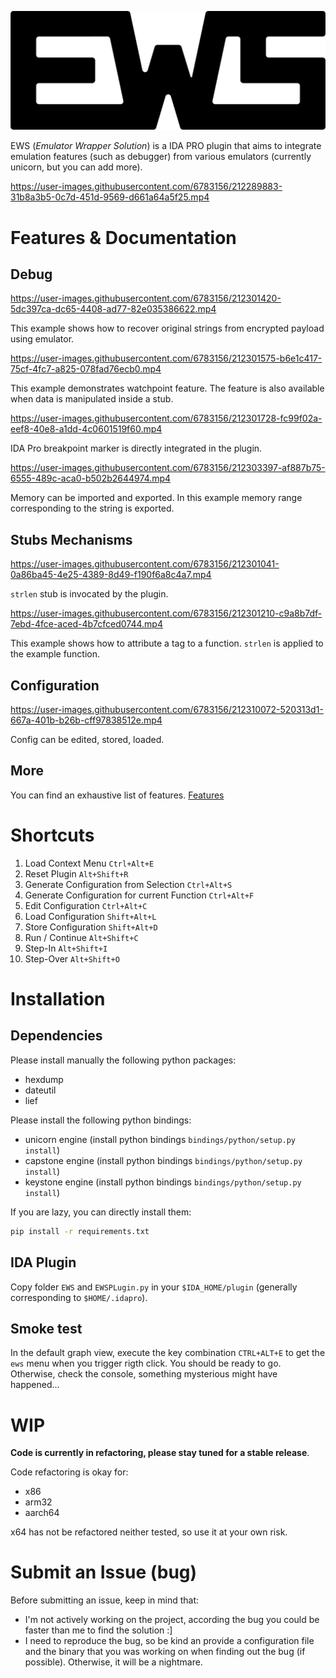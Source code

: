 


![c](EWS/doc/img/Logo_EWS.png) 

 
 
 
EWS (*Emulator Wrapper Solution*)  is a IDA PRO plugin that aims to integrate emulation features (such as debugger) 
from various emulators (currently unicorn, but you can add more).  

https://user-images.githubusercontent.com/6783156/212289883-31b8a3b5-0c7d-451d-9569-d661a64a5f25.mp4

# Features & Documentation

## Debug

https://user-images.githubusercontent.com/6783156/212301420-5dc397ca-dc65-4408-ad77-82e035386622.mp4

This example shows how to recover original strings from encrypted payload using emulator. 

https://user-images.githubusercontent.com/6783156/212301575-b6e1c417-75cf-4fc7-a825-078fad76ecb0.mp4

This example demonstrates watchpoint feature. The feature is also available when data is manipulated inside 
a stub.

https://user-images.githubusercontent.com/6783156/212301728-fc99f02a-eef8-40e8-a1dd-4c0601519f60.mp4

IDA Pro breakpoint marker is directly integrated in the plugin.

https://user-images.githubusercontent.com/6783156/212303397-af887b75-6555-489c-aca0-b502b2644974.mp4

Memory can be imported and exported. In this example memory range corresponding to the string is exported. 

## Stubs Mechanisms   

https://user-images.githubusercontent.com/6783156/212301041-0a86ba45-4e25-4389-8d49-f190f6a8c4a7.mp4

`strlen` stub is invocated by the plugin. 

https://user-images.githubusercontent.com/6783156/212301210-c9a8b7df-7ebd-4fce-aced-4b7cfced0744.mp4

This example shows how to attribute a tag to a function. `strlen` is applied to the example function. 


## Configuration 

https://user-images.githubusercontent.com/6783156/212310072-520313d1-667a-401b-b26b-cff97838512e.mp4

Config can be edited, stored, loaded. 

## More

You can find an exhaustive list of features. 
[Features](EWS/doc/features.md) 


# Shortcuts 

1. Load Context Menu `Ctrl+Alt+E`
2. Reset Plugin `Alt+Shift+R`
3. Generate Configuration from Selection `Ctrl+Alt+S`
4. Generate Configuration for current Function `Ctrl+Alt+F`
5. Edit Configuration `Ctrl+Alt+C`
6. Load Configuration `Shift+Alt+L`
7. Store Configuration `Shift+Alt+D`
8. Run / Continue `Alt+Shift+C`
9. Step-In `Alt+Shift+I`
10. Step-Over `Alt+Shift+O`

# Installation 

## Dependencies

Please install manually the following python packages: 

- hexdump   
- dateutil 
- lief

Please install the following python bindings: 

- unicorn engine (install python bindings `bindings/python/setup.py install`)
- capstone engine (install python bindings `bindings/python/setup.py install`)
- keystone engine (install python bindings `bindings/python/setup.py install`)

If you are lazy, you can directly install them: 

```sh 
pip install -r requirements.txt
```

## IDA Plugin

Copy folder `EWS` and `EWSPLugin.py` in your `$IDA_HOME/plugin` (generally corresponding to `$HOME/.idapro`).

## Smoke test

In the default graph view, execute the key combination `CTRL+ALT+E` to get the `ews` menu when you trigger
rigth click. 
You should be ready to go. 
Otherwise, check the console, something mysterious might have happened...


# WIP 

**Code is currently in refactoring, please stay tuned for a stable release**. 

Code refactoring is okay for: 

- x86
- arm32
- aarch64

x64 has not be refactored neither tested, so use it at your own risk.


# Submit an Issue (bug) 

Before submitting an issue, keep in mind that: 

- I'm not actively working on the project, according the bug you could be faster than me to find the solution :]
- I need to reproduce the bug, so be kind an provide a configuration file and the binary that you was working on when finding out the bug (if possible). Otherwise, it will be a nightmare. 

